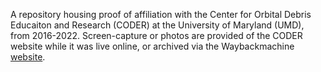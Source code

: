 A repository housing proof of affiliation with the Center for Orbital Debris Educaiton and Research (CODER) at the University of Maryland (UMD), from 2016-2022. 
Screen-capture or photos are provided of the CODER website while it was live online, or archived via the Waybackmachine [website](https://web.archive.org/web/20220114045248/http://coder.umd.edu/).
